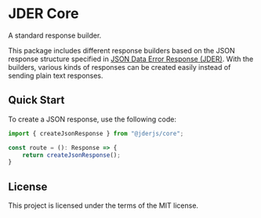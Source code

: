 # JDER Core

A standard response builder.

This package includes different response builders based on the JSON response structure specified in [JSON Data Error Response (JDER)](https://github.com/alpheustangs/jder). With the builders, various kinds of responses can be created easily instead of sending plain text responses.

## Quick Start

To create a JSON response, use the following code:

```ts
import { createJsonResponse } from "@jderjs/core";

const route = (): Response => {
    return createJsonResponse();
}
```

## License

This project is licensed under the terms of the MIT license.

